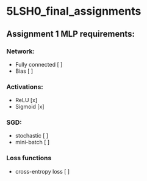 # 5LSH0_final_assignments

## Assignment 1 MLP requirements:
### Network:
 - Fully connected     [ ]
 - Bias                [ ]

### Activations:
 - ReLU                [x]
 - Sigmoid             [x]

### SGD:
 - stochastic          [ ]
 - mini-batch          [ ]

### Loss functions
 - cross-entropy loss  [ ]